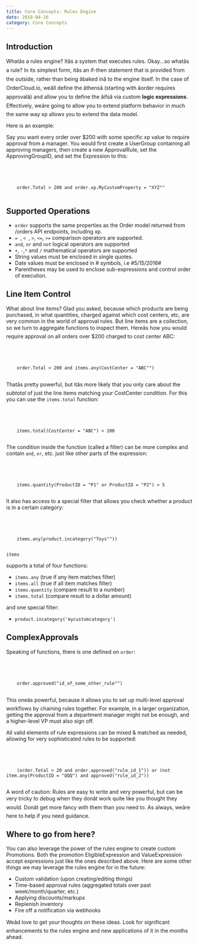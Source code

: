 ```yaml
---
title: Core Concepts: Rules Engine
date: 2018-04-16
category: Core Concepts
---
```



## Introduction

Whatâs a rules engine? Itâs a system that executes rules. Okay...so
whatâs a rule? In its simplest form, itâs an if-then statement that is
provided from the outside, rather than being âbaked inâ to the engine
itself. In the case of OrderCloud.io, weâll define the âthensâ (starting
with âorder requires approvalâ) and allow you to define the âifsâ via
custom **logic expressions**. Effectively, weâre going to allow you to
extend platform behavior in much the same way xp allows you to extend the data
model.

Here is an example:

Say you want every order over $200 with some specific xp value to require
approval from a manager. You would first create a UserGroup containing all
approving managers, then create a new ApprovalRule, set the ApprovingGroupID,
and set the Expression to this:



```


    
    
    order.Total > 200 and order.xp.MyCustomProperty = "XYZ""
    

```

##  Supported Operations

  * `order` supports the same properties as the Order model returned from /orders API endpoints, including xp.
  * `= `, `< `, `>`, `<=`, `>=` comparison operators are supported.
  * `and`, `or` and `not` logical operators are supported
  * `+`, `-`,`*` and `/` mathematical operators are supported
  * String values must be enclosed in single quotes.
  * Date values must be enclosed in # symbols, i.e #5/15/2016#
  * Parentheses may be used to enclose sub-expressions and control order of execution.

## Line Item Control

What about line items? Glad you asked, because which products are being
purchased, in what quantities, charged against which cost centers, etc, are
very common in the world of approval rules. But line items are a collection,
so we turn to aggregate functions to inspect them. Hereâs how you would
require approval on all orders over $200 charged to cost center ABC:



```


    
    
    order.Total > 200 and items.any(CostCenter = "ABC"")
    

```

Thatâs pretty powerful, but itâs more likely that you only care about the
_subtotal_ of just the line items matching your CostCenter condition. For this
you can use the `items.total` function:



```


    
    
    items.total(CostCenter = "ABC") > 200
    

```

The condition inside the function (called a filter) can be more complex and
contain `and`, `or`, etc. just like other parts of the expression:



```


    
    
    items.quantity(ProductID = "P1" or ProductID = "P2") > 5
    

```

It also has access to a special filter that allows you check whether a product
is in a certain category:



```


    
    
    items.any(product.incategory("Toys""))
    

```



`items`

supports a total of four functions:



  * `items.any` (true if any item matches filter)
  * `items.all` (true if all item matches filter)
  * `items.quantity` (compare result to a number)
  * `items.total` (compare result to a dollar amount)

and one special filter:


  * `product.incategory('mycustomcategory')`

## ComplexApprovals

Speaking of functions, there is one defined on `order`:



```


    
    
    order.approved("id_of_some_other_rule"")
    

```

This oneâs powerful, because it allows you to set up multi-level approval
workflows by chaining rules together. For example, in a larger organization,
getting the approval from a department manager might not be enough, and a
higher-level VP must also sign off.

All valid elements of rule expressions can be mixed & matched as needed,
allowing for very sophisticated rules to be supported:



```


    
    
    (order.Total > 20 and order.approved("rule_id_1")) or (not item.any(ProductID = "QQQ") and approved("rule_id_2"))
    

```

A word of caution: Rules are easy to write and very powerful, but can be very
tricky to debug when they donât work quite like you thought they would.
Donât get more fancy with them than you need to. As always, weâre here to
help if you need guidance.

##  Where to go from here?

You can also leverage the power of the rules engine to create custom
Promotions. Both the promotion EligibleExpression and ValueExpression accept
expressions just like the ones described above. Here are some other things we
may leverage the rules engine for in the future:

  * Custom validation (upon creating/editing things)
  * Time-based approval rules (aggregated totals over past week/month/quarter, etc.)
  * Applying discounts/markups
  * Replenish inventory
  * Fire off a notification via webhooks

Weâd love to get your thoughts on these ideas. Look for significant
enhancements to the rules engine and new applications of it in the months
ahead.

